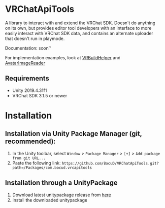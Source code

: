 # VRChatApiTools
A library to interact with and extend the VRChat SDK. Doesn't do anything on its own, but provides editor tool developers with an interface to more easily interact with VRChat SDK data, and contains an alternate uploader that doesn't run in playmode.

Documentation: soon™

For implementation examples, look at [VRBuildHelper](https://github.com/BocuD/VRBuildHelper) and [AvatarImageReader](https://github.com/Miner28/AvatarImageReader/)

## Requirements
- Unity 2019.4.31f1
- VRChat SDK 3.1.5 or newer

# Installation
## Installation via Unity Package Manager (git, recommended):
1. In the Unity toolbar, select `Window` > `Package Manager` > `[+]` > `Add package from git URL...` 
2. Paste the following link: `https://github.com/BocuD/VRChatApiTools.git?path=/Packages/com.bocud.vrcapitools`

## Installation through a UnityPackage
1. Download latest unitypackage release from [here](https://github.com/BocuD/VRChatApiTools/releases/latest)
2. Install the downloaded unitypackage
